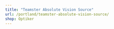 ```yaml
---
title: "Teamster Absolute Vision Source"
url: /portland/teamster-absolute-vision-source/
shop: Optiker
---
```

